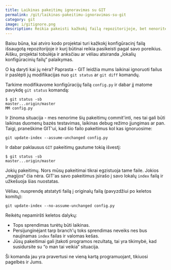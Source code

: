 ```yaml
---
title: Laikinas pakeitimų ignoravimas su GIT
permalink: /git/laikinas-pakeitimu-ignoravimas-su-git
category: git
image: i/gitignore.png
description: Reikia pakeisti kažkokį failą repozitorijoje, bet nenorite netyčia jo sukomitinti? Apie tokią darbo eigą - šiame straipsnyje.
---
```


Baisu būna, kai atviro kodo projektai turi kažkokį konfigūracinį failą išsaugotą repozitorijoje ir kurį būtinai reikia pasikeisti pagal savo poreikius. Aišku, projektai tobulėja ir anksčiau ar vėliau atsiranda „lokalių konfigūracinių failų“ palaikymas.

O ką daryti kai jų nėra? Paprasta - GIT leidžia mums laikinai ignoruoti failus ir paslėpti jų modifikacijas nuo `git status` ar `git diff` komandų.

Tarkime modifikavome konfigūracijų failą `config.py` ir dabar jį matome pavykdę `git status` komandą:

    $ git status -sb
    master...origin/master
    MM config.py

Ir žinoma situacija - mes nenorime šių pakeitimų commit'inti, nes tai gali būti laikinas duomenų bazės testavimas, laikinas debug režimo įjungimas ar pan. Taigi, praneškime GIT'ui, kad šio failo pakeitimus kol kas ignoruosime:

    git update-index --assume-unchanged config.py

Ir dabar paklausus `GIT` pakeitimų gautume tokią išvestį:

    $ git status -sb
    master...origin/master

Jokių pakeitimų. Nors mūsų pakeitimai tikrai egzistuoja tame faile. Jokios „magijos“ čia nėra. GIT'as savo pakeitimus įsirašo į savo lokalų `index` failą ir užkešuoja šias nuostatas.

Vėliau, nusprendę atstatyti failą į originalų failą (pavyzdžiui po keletos komitų):

    git update-index --no-assume-unchanged config.py

Reikėtų nepamiršti keletos dalykų:

* Tops sprendimas turėtų būti laikinas.
* Persijunginėjant tarp branch'ų toks sprendimas neveiks nes bus naujinamas `index` failas ir valomas kešas.
* Jūsų pakeitimai gali įtakoti programos rezultatą, tai yra tikimybė, kad susidursite su “o man tai veikia“ situacija.

Ši komanda jau yra pravertusi ne vieną kartą programuojant, tikiuosi pagelbės ir Jums.

